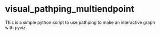 # visual_pathping_multiendpoint
This is a simple python script to use pathping to make an interactive graph with pyviz. 
